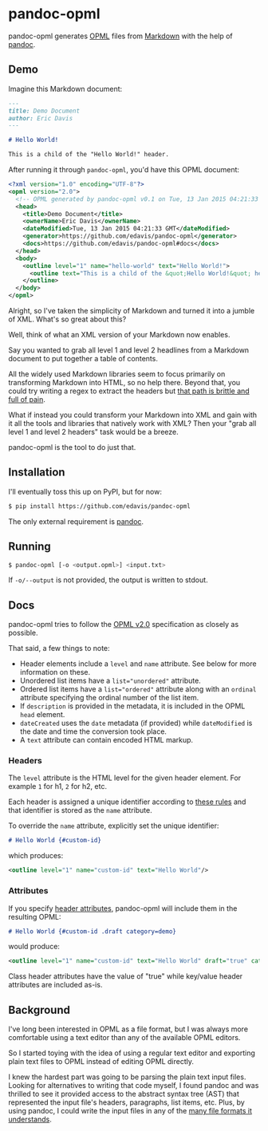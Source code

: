 pandoc-opml
===========

pandoc-opml generates [OPML] files from [Markdown] with the help of [pandoc].

[OPML]: http://dev.opml.org/spec2.html
[Markdown]: http://johnmacfarlane.net/pandoc/README.html#pandocs-markdown
[pandoc]: http://johnmacfarlane.net/pandoc/

Demo
----

Imagine this Markdown document:

```markdown
---
title: Demo Document
author: Eric Davis
---

# Hello World!

This is a child of the "Hello World!" header.
```

After running it through `pandoc-opml`, you'd have this OPML document:

```xml
<?xml version="1.0" encoding="UTF-8"?>
<opml version="2.0">
  <!-- OPML generated by pandoc-opml v0.1 on Tue, 13 Jan 2015 04:21:33 GMT -->
  <head>
    <title>Demo Document</title>
    <ownerName>Eric Davis</ownerName>
    <dateModified>Tue, 13 Jan 2015 04:21:33 GMT</dateModified>
    <generator>https://github.com/edavis/pandoc-opml</generator>
    <docs>https://github.com/edavis/pandoc-opml#docs</docs>
  </head>
  <body>
    <outline level="1" name="hello-world" text="Hello World!">
      <outline text="This is a child of the &quot;Hello World!&quot; header."/>
    </outline>
  </body>
</opml>
```

Alright, so I've taken the simplicity of Markdown and turned it into a
jumble of XML. What's so great about this?

Well, think of what an XML version of your Markdown now enables.

Say you wanted to grab all level 1 and level 2 headlines from a
Markdown document to put together a table of contents.

All the widely used Markdown libraries seem to focus primarily on
transforming Markdown into HTML, so no help there. Beyond that, you
could try writing a regex to extract the headers but [that path is
brittle and full of pain][jwz].

What if instead you could transform your Markdown into XML and gain
with it all the tools and libraries that natively work with XML? Then
your "grab all level 1 and level 2 headers" task would be a breeze.

pandoc-opml is the tool to do just that.

[jwz]: http://blog.codinghorror.com/regular-expressions-now-you-have-two-problems/

Installation
------------

I'll eventually toss this up on PyPI, but for now:

```bash
$ pip install https://github.com/edavis/pandoc-opml
```

The only external requirement is [pandoc].

Running
-------

```bash
$ pandoc-opml [-o <output.opml>] <input.txt>
```

If `-o/--output` is not provided, the output is written to stdout.

Docs
----

pandoc-opml tries to follow the [OPML v2.0][OPML] specification as
closely as possible.

That said, a few things to note:

- Header elements include a `level` and `name` attribute. See below for
  more information on these.
- Unordered list items have a `list="unordered"` attribute.
- Ordered list items have a `list="ordered"` attribute along with an
  `ordinal` attribute specifying the ordinal number of the list item.
- If `description` is provided in the metadata, it is included in the
  OPML `head` element.
- `dateCreated` uses the `date` metadata (if provided) while
  `dateModified` is the date and time the conversion took place.
- A `text` attribute can contain encoded HTML markup.

### Headers

The `level` attribute is the HTML level for the given header
element. For example `1` for h1, `2` for h2, etc.

Each header is assigned a unique identifier according to
[these rules][unique-ids] and that identifier is stored as the `name`
attribute.

To override the `name` attribute, explicitly set the unique identifier:

```markdown
# Hello World {#custom-id}
```

which produces:

```xml
<outline level="1" name="custom-id" text="Hello World"/>
```

### Attributes

If you specify [header attributes], pandoc-opml will include them in
the resulting OPML:

```markdown
# Hello World {#custom-id .draft category=demo}
```

would produce:

```xml
<outline level="1" name="custom-id" text="Hello World" draft="true" category="demo"/>
```

Class header attributes have the value of "true" while key/value
header attributes are included as-is.

[header attributes]: http://johnmacfarlane.net/pandoc/README.html#extension-header_attributes
[unique-ids]: http://johnmacfarlane.net/pandoc/README.html#extension-auto_identifiers

Background
----------

I've long been interested in OPML as a file format, but I was always
more comfortable using a text editor than any of the available OPML
editors.

So I started toying with the idea of using a regular text editor and
exporting plain text files to OPML instead of editing OPML
directly.

I knew the hardest part was going to be parsing the plain text input
files. Looking for alternatives to writing that code myself, I found
pandoc and was thrilled to see it provided access to the abstract
syntax tree (AST) that represented the input file's headers,
paragraphs, list items, etc. Plus, by using pandoc, I could write the
input files in any of the [many file formats it understands][inputs].

[inputs]: http://johnmacfarlane.net/pandoc/README.html#description
